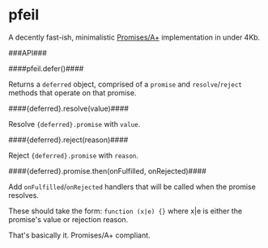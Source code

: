 pfeil
=====

A decently fast-ish, minimalistic [Promises/A+]( https://promisesaplus.com/) implementation in under 4Kb.

###API###

####pfeil.defer()####

Returns a `deferred` object, comprised of a `promise` and `resolve`/`reject` methods that operate on that promise.

####{deferred}.resolve(value)####

Resolve `{deferred}.promise` with `value`.

####{deferred}.reject(reason)####

Reject `{deferred}.promise` with `reason`.

####{deferred}.promise.then(onFulfilled, onRejected)####

Add `onFulfilled`/`onRejected` handlers that will be called when the promise resolves.

These should take the form: `function (x|e) {}` where x|e is either the promise's value or rejection reason.

That's basically it.  Promises/A+ compliant.

